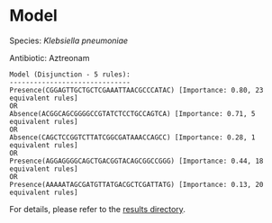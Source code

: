 
# Model

Species: *Klebsiella pneumoniae*

Antibiotic: Aztreonam

```
Model (Disjunction - 5 rules):
------------------------------
Presence(CGGAGTTGCTGCTCGAAATTAACGCCCATAC) [Importance: 0.80, 23 equivalent rules]
OR
Absence(ACGGCAGCGGGGCCGTATCTCCTGCCAGTCA) [Importance: 0.71, 5 equivalent rules]
OR
Absence(CAGCTCCGGTCTTATCGGCGATAAACCAGCC) [Importance: 0.28, 1 equivalent rules]
OR
Presence(AGGAGGGGCAGCTGACGGTACAGCGGCCGGG) [Importance: 0.44, 18 equivalent rules]
OR
Presence(AAAAATAGCGATGTTATGACGCTCGATTATG) [Importance: 0.13, 20 equivalent rules]

```

For details, please refer to the [results directory](../../../../../results/scm_b/klebsiella%20pneumoniae/aztreonam/repeat_9/).

